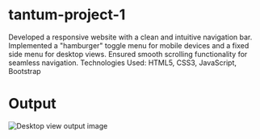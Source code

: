 # tantum-project-1
Developed a responsive website with a clean and intuitive navigation bar. Implemented a "hamburger" toggle menu for mobile devices and a fixed side menu for desktop views. Ensured smooth scrolling functionality for seamless navigation. Technologies Used: HTML5, CSS3, JavaScript, Bootstrap

# Output

![Desktop view output image](https://github.com/hari-rajan-2499/tantum-project-1/assets/122504506/b1e7e548-33c1-4dcc-b841-b0b27dca7aa2)


